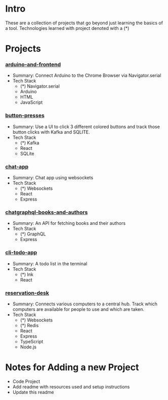 # Intro

These are a collection of projects that go beyond just learning the basics of a tool. Technologies learned with project denoted with a (*)

# Projects

### [arduino-and-frontend](arduino-and-frontend)

- Summary: Connect Arduino to the Chrome Browser via Navigator.serial
- Tech Stack
    - (*) Navigator.serial
    - Arduino
    - HTML
    - JavaScript

### [button-presses](button-presses)

- Summary: Use a UI to click 3 different colored buttons and track those button clicks with Kafka and SQLITE.
- Tech Stack
    - (*) Kafka
    - React
    - SQLite

###  [chat-app](chat-app)

- Summary: Chat app using websockets
- Tech Stack
    - (*) Websockets
    - React
    - Express

###  [chatgraphql-books-and-authors](chatgraphql-books-and-authors)

- Summary: An API for fetching books and their authors
- Tech Stack
    - (*) GraphQL
    - Express

###  [cli-todo-app](cli-todo-app)

- Summary: A todo list in the terminal
- Tech Stack
    - (*) Ink
    - React

###  [reservation-desk](reservation-desk)

- Summary: Connects various computers to a central hub. Track which computers are available for people to use and which are taken.
- Tech Stack
    - (*) Websockets
    - (*) Redis
    - React
    - Express
    - TypeScript
    - Node.js

# Notes for Adding a new Project

- Code Project
- Add readme with resources used and setup instructions
- Update this readme
